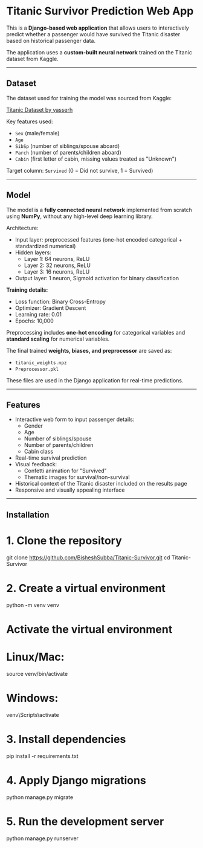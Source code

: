 # Titanic Survivor Prediction Web App

This is a **Django-based web application** that allows users to interactively predict whether a passenger would have survived the Titanic disaster based on historical passenger data.

The application uses a **custom-built neural network** trained on the Titanic dataset from Kaggle.

---

## Dataset

The dataset used for training the model was sourced from Kaggle:

[Titanic Dataset by yasserh](https://www.kaggle.com/datasets/yasserh/titanic-dataset)

Key features used:

- `Sex` (male/female)
- `Age`
- `SibSp` (number of siblings/spouse aboard)
- `Parch` (number of parents/children aboard)
- `Cabin` (first letter of cabin, missing values treated as "Unknown")

Target column: `Survived` (0 = Did not survive, 1 = Survived)

---

## Model

The model is a **fully connected neural network** implemented from scratch using **NumPy**, without any high-level deep learning library.  

Architecture:

- Input layer: preprocessed features (one-hot encoded categorical + standardized numerical)
- Hidden layers:
  - Layer 1: 64 neurons, ReLU
  - Layer 2: 32 neurons, ReLU
  - Layer 3: 16 neurons, ReLU
- Output layer: 1 neuron, Sigmoid activation for binary classification

**Training details:**

- Loss function: Binary Cross-Entropy
- Optimizer: Gradient Descent
- Learning rate: 0.01
- Epochs: 10,000

Preprocessing includes **one-hot encoding** for categorical variables and **standard scaling** for numerical variables.

The final trained **weights, biases, and preprocessor** are saved as:

- `titanic_weights.npz`
- `Preprocessor.pkl`

These files are used in the Django application for real-time predictions.

---

## Features

- Interactive web form to input passenger details:
  - Gender
  - Age
  - Number of siblings/spouse
  - Number of parents/children
  - Cabin class
- Real-time survival prediction
- Visual feedback:
  - Confetti animation for "Survived"
  - Thematic images for survival/non-survival
- Historical context of the Titanic disaster included on the results page
- Responsive and visually appealing interface

---

## Installation

# 1. Clone the repository
git clone https://github.com/BisheshSubba/Titanic-Survivor.git
cd Titanic-Survivor

# 2. Create a virtual environment
python -m venv venv

# Activate the virtual environment
# Linux/Mac:
source venv/bin/activate
# Windows:
venv\Scripts\activate

# 3. Install dependencies
pip install -r requirements.txt

# 4. Apply Django migrations
python manage.py migrate

# 5. Run the development server
python manage.py runserver
